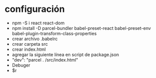 # configuración
-  npm -S i react react-dom
- npm install -D parcel-bundler babel-preset-react babel-preset-env babel-plugin-transform-class-properties
- crear archivo .babelrc
- crear carpeta src
- crear index.html
- agregar la siguiente línea en script de package.json
-    "dev": "parcel . /src/index.html"
- Debuger
- $r          